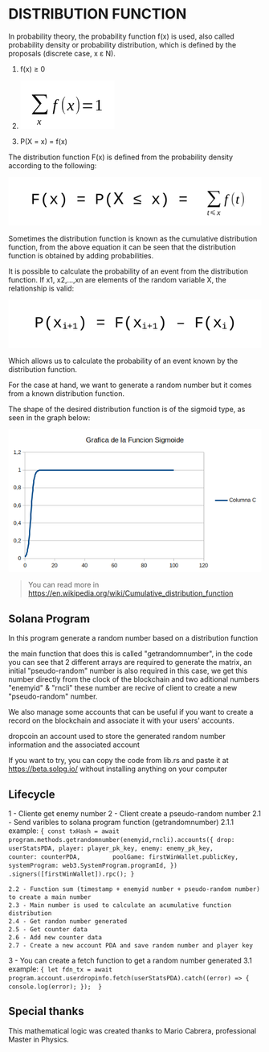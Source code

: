 # DISTRIBUTION FUNCTION



In probability theory, the probability function f(x) is used, also called probability density or probability distribution, which is defined by the proposals (discrete case, x ε N).



1. f(x) ≥ 0



2. ![Image text](https://github.com/sistemaseltigre/fd-random-number/blob/main/app/3.png)



3. P(X = x) = f(x)



The distribution function F(x) is defined from the probability density according to the following:

![Image text](https://github.com/sistemaseltigre/fd-random-number/blob/main/app/2.png)



Sometimes the distribution function is known as the cumulative distribution function, from the above equation it can be seen that the distribution function is obtained by adding probabilities.



It is possible to calculate the probability of an event from the distribution function. If x1, x2,…,xn are elements of the random variable X, the relationship is valid:


![Image text](https://github.com/sistemaseltigre/fd-random-number/blob/main/app/1.png)



Which allows us to calculate the probability of an event known by the distribution function.



For the case at hand, we want to generate a random number but it comes from a known distribution function.



The shape of the desired distribution function is of the sigmoid type, as seen in the graph below:



![Image text](https://github.com/sistemaseltigre/fd-random-number/blob/main/app/graf.png)

> You can read more in  https://en.wikipedia.org/wiki/Cumulative_distribution_function

## Solana Program
In this program generate a random number based on a distribution function

the main function that does this is called "getrandomnumber", in the code you can see that 2 different arrays are required to generate the matrix, an initial "pseudo-random" number is also required in this case, we get this number directly from the clock of the blockchain and two aditional numbers "enemyid" & "rncli" these number are recive of client to create a new "pseudo-random" number.

We also manage some accounts that can be useful if you want to create a record on the blockchain and associate it with your users' accounts.

dropcoin
an account used to store the generated random number information and the associated account

If you want to try, you can copy the code from lib.rs and paste it at https://beta.solpg.io/ without installing anything on your computer

## Lifecycle

1 - Cliente get enemy number
2 - Client create a pseudo-random number
    2.1 - Send varibles to solana program function (getrandomnumber)
        2.1.1 example:
        `{
        const txHash = await program.methods.getrandomnumber(enemyid,rncli).accounts({
            drop: userStatsPDA,
            player: player_pk_key,
            enemy: enemy_pk_key,       
            counter: counterPDA,        
            poolGame: firstWinWallet.publicKey,
            systemProgram: web3.SystemProgram.programId,
        })   
        .signers([firstWinWallet]).rpc();
        }`
    
    2.2 - Function sum (timestamp + enemyid number + pseudo-random number) to create a main number
    2.3 - Main number is used to calculate an acumulative function distribution
    2.4 - Get randon number generated
    2.5 - Get counter data
    2.6 - Add new counter data
    2.7 - Create a new account PDA and save random number and player key
3 - You can create a fetch function to get a random number generated
    3.1 example:
    `{
    let fdn_tx = await program.account.userdropinfo.fetch(userStatsPDA).catch((error) => {
        console.log(error);
    }); 
    }`

## Special thanks
This mathematical logic was created thanks to Mario Cabrera, professional Master in Physics.